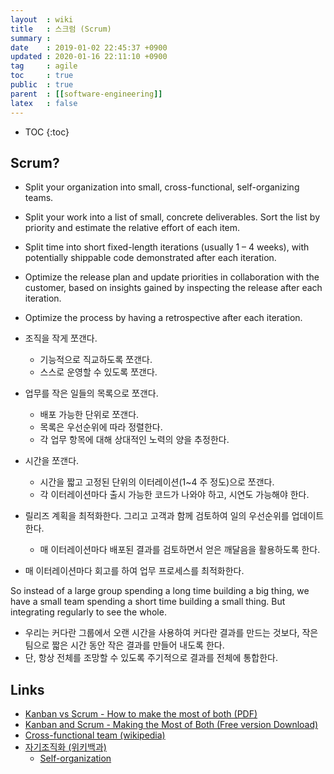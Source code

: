 ```yaml
---
layout  : wiki
title   : 스크럼 (Scrum)
summary : 
date    : 2019-01-02 22:45:37 +0900
updated : 2020-01-16 22:11:10 +0900
tag     : agile
toc     : true
public  : true
parent  : [[software-engineering]]
latex   : false
---
```

* TOC
{:toc}

## Scrum?

>
* Split your organization into small, cross-functional, self-organizing teams.
* Split your work into a list of small, concrete deliverables. Sort the list by priority and estimate the relative effort of each item.
* Split time into short fixed-length iterations (usually 1 – 4 weeks), with potentially shippable
code demonstrated after each iteration.
* Optimize the release plan and update priorities in collaboration with the customer, based on insights gained by inspecting the release after each iteration.
* Optimize the process by having a retrospective after each iteration. 

* 조직을 작게 쪼갠다.
    * 기능적으로 직교하도록 쪼갠다.
    * 스스로 운영할 수 있도록 쪼갠다.
* 업무를 작은 일들의 목록으로 쪼갠다.
    * 배포 가능한 단위로 쪼갠다.
    * 목록은 우선순위에 따라 정렬한다.
    * 각 업무 항목에 대해 상대적인 노력의 양을 추정한다.
* 시간을 쪼갠다.
    * 시간을 짧고 고정된 단위의 이터레이션(1~4 주 정도)으로 쪼갠다.
    * 각 이터레이션마다 출시 가능한 코드가 나와야 하고, 시연도 가능해야 한다.
* 릴리즈 계획을 최적화한다. 그리고 고객과 함께 검토하여 일의 우선순위를 업데이트한다.
    * 매 이터레이션마다 배포된 결과를 검토하면서 얻은 깨달음을 활용하도록 한다.
* 매 이터레이션마다 회고를 하여 업무 프로세스를 최적화한다.

>
So instead of a large group spending a long time building a big thing,
we have a small team spending a short time building a small thing.
But integrating regularly to see the whole. 

* 우리는 커다란 그룹에서 오랜 시간을 사용하여 커다란 결과를 만드는 것보다,
작은 팀으로 짧은 시간 동안 작은 결과를 만들어 내도록 한다.
* 단, 항상 전체를 조망할 수 있도록 주기적으로 결과를 전체에 통합한다.

## Links

* [Kanban vs Scrum - How to make the most of both (PDF)](https://www.crisp.se/file-uploads/Kanban-vs-Scrum.pdf )
* [Kanban and Scrum - Making the Most of Both (Free version Download)](https://www.infoq.com/minibooks/kanban-scrum-minibook )
* [Cross-functional team (wikipedia)](https://en.wikipedia.org/wiki/Cross-functional_team )
* [자기조직화 (위키백과)](https://ko.wikipedia.org/wiki/%EC%9E%90%EA%B8%B0%EC%A1%B0%EC%A7%81%ED%99%94 )
    * [Self-organization](https://en.wikipedia.org/wiki/Self-organization )
